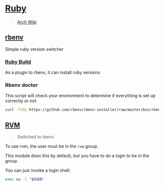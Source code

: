 # [Ruby](https://www.ruby-lang.org/en/)

> [Arch Wiki](https://wiki.archlinux.org/index.php/Ruby)

## [rbenv](https://github.com/rbenv/rbenv)

Simple ruby version switcher

### [Ruby Build](https://github.com/rbenv/ruby-build#installation)

As a plugin to rbenv, it can install ruby versions

### Rbenv doctor

This script will check your environment to determine if everything is set up
correctly or not.

```sh
curl -fsSL https://github.com/rbenv/rbenv-installer/raw/master/bin/rbenv-doctor | bash
```

## [RVM](https://wiki.archlinux.org/index.php/RVM)

> Switched to rbenv

To use rvm, the user must be in the `rvm` group.

This module does this by default, but you have to do a login to be in the
group.

You can just invoke a login shell:

```sh
exec su -l "$USER"
```
